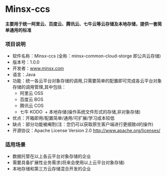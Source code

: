# Minsx-ccs
#### 主要用于统一阿里云、百度云、腾讯云、七牛云等云存储及本地存储，提供一套简单通用的标准

### 项目说明
+ 软件名称：Minsx-ccs (全称：minsx-common-cloud-storge 即公共云存储)
+ 版本号：1.0.0
+ 开发者：www.minsx.com
+ 语言：Java
+ 功能：统一各云平台对象存储的调用,只需要简单的配置即可完成各云平台对象存储的调用管理,其中包括：
	+ 阿里云 OSS
	+ 百度云 BOS
	+ 腾讯云 COS
	+ 七牛 KODO
  + 本地存储(操作系统文件形式的存储,非对象存储)
+ 优点：开箱即用/配置简单/通用/可扩展/学习成本较低
+ 缺点：部分功能被阉割(注：您仍可以获取原生客户端进行更细致d的操作)
+ 开源协议：Apache License Version 2.0 http://www.apache.org/licenses/
				
### 适用场景
+ 数据托管在以上各云平台对象存储的企业
+ 需要具备扩展性业务需求(将来会使用以上云平台对象存储)
+ 本地存储和第三方云存储混合开发的企业
